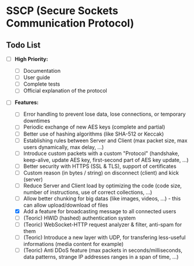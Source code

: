 # SSCP (Secure Sockets Communication Protocol)

## Todo List

- [ ] **High Priority:**

  - [ ] Documentation
  - [ ] User guide
  - [ ] Complete tests
  - [ ] Official explanation of the protocol

- [ ] **Features:**
  - [ ] Error handling to prevent lose data, lose connections, or temporary downtimes
  - [ ] Periodic exchange of new AES keys (complete and partial)
  - [ ] Better use of hashing algorithms (like SHA-512 or Keccak)
  - [ ] Establishing rules between Server and Client (max packet size, max users dynamically, max delay, ...)
  - [ ] Introduce custom packets with a custom "Protocol" (handshake, keep-alive, update AES key, first-second part of AES key update, ...)
  - [ ] Better security with HTTPS (SSL & TLS), support of certificates
  - [ ] Custom reason (in bytes / string) on disconnect (client) and kick (server)
  - [ ] Reduce Server and Client load by optimizing the code (code size, number of instructions, use of correct collections, ...)
  - [ ] Allow better chunking for big datas (like images, videos, ...) - this can allow upload/download of files
  - [x] Add a feature for broadcasting message to all connected users
  - [ ] (Teoric) HWID (hashed) authentication system
  - [ ] (Teoric) WebSocket-HTTP request analyzer & filter, anti-spam for them
  - [ ] (Teoric) Introduce a new layer with UDP, for transfering less-useful informations (media content for example)
  - [ ] (Teoric) Anti DDoS feature (max packets in seconds/milliseconds, data patterns, strange IP addresses ranges in a span of time, ...)
